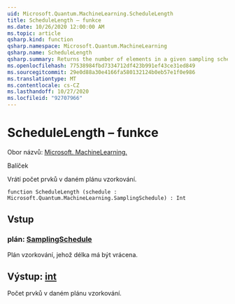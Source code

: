 ```yaml
---
uid: Microsoft.Quantum.MachineLearning.ScheduleLength
title: ScheduleLength – funkce
ms.date: 10/26/2020 12:00:00 AM
ms.topic: article
qsharp.kind: function
qsharp.namespace: Microsoft.Quantum.MachineLearning
qsharp.name: ScheduleLength
qsharp.summary: Returns the number of elements in a given sampling schedule.
ms.openlocfilehash: 77538984fbd7334712df423b991ef43ce31ed849
ms.sourcegitcommit: 29e0d88a30e4166fa580132124b0eb57e1f0e986
ms.translationtype: MT
ms.contentlocale: cs-CZ
ms.lasthandoff: 10/27/2020
ms.locfileid: "92707966"
---
```

# <a name="schedulelength-function"></a>ScheduleLength – funkce

Obor názvů: [Microsoft. MachineLearning.](xref:Microsoft.Quantum.MachineLearning)

Balíček [](https://nuget.org/packages/)


Vrátí počet prvků v daném plánu vzorkování.

```qsharp
function ScheduleLength (schedule : Microsoft.Quantum.MachineLearning.SamplingSchedule) : Int
```


## <a name="input"></a>Vstup

### <a name="schedule--samplingschedule"></a>plán: [SamplingSchedule](xref:Microsoft.Quantum.MachineLearning.SamplingSchedule)

Plán vzorkování, jehož délka má být vrácena.



## <a name="output--int"></a>Výstup: [int](xref:microsoft.quantum.lang-ref.int)

Počet prvků v daném plánu vzorkování.